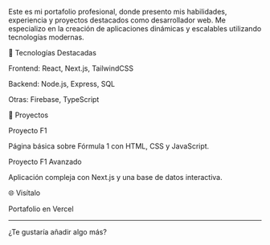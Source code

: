 

Este es mi portafolio profesional, donde presento mis habilidades, experiencia y proyectos destacados como desarrollador web. Me especializo en la creación de aplicaciones dinámicas y escalables utilizando tecnologías modernas.

🚀 Tecnologías Destacadas

Frontend: React, Next.js, TailwindCSS

Backend: Node.js, Express, SQL

Otras: Firebase, TypeScript


📂 Proyectos

Proyecto F1

Página básica sobre Fórmula 1 con HTML, CSS y JavaScript.


Proyecto F1 Avanzado

Aplicación compleja con Next.js y una base de datos interactiva.


🌐 Visítalo

Portafolio en Vercel


---

¿Te gustaría añadir algo más?

